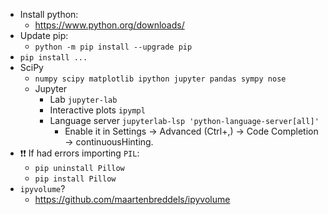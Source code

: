 - Install python:
  - https://www.python.org/downloads/
- Update pip:
  - `python -m pip install --upgrade pip`
- `pip install ...`
- SciPy
  - `numpy scipy matplotlib ipython jupyter pandas sympy nose`
  - Jupyter
    - Lab `jupyter-lab`
    - Interactive plots `ipympl`
    - Language server `jupyterlab-lsp 'python-language-server[all]'`
      - Enable it in Settings -> Advanced (Ctrl+,) -> Code Completion -> continuousHinting.
- ❗❗ If had errors importing `PIL`:
  - `pip uninstall Pillow`
  - `pip install Pillow`
- `ipyvolume`?
  - https://github.com/maartenbreddels/ipyvolume
